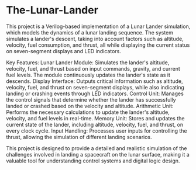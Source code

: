 # The-Lunar-Lander
This project is a Verilog-based implementation of a Lunar Lander simulation, which models the dynamics of a lunar landing sequence. The system simulates a lander's descent, 
taking into account factors such as altitude, velocity, fuel consumption, and thrust, all while displaying the current status on seven-segment displays and LED indicators.

Key Features:
Lunar Lander Module: Simulates the lander's altitude, velocity, fuel, and thrust based on input commands, gravity, and current fuel levels. The module 
continuously updates the lander's state as it descends.
Display Interface: Outputs critical information such as altitude, velocity, fuel, and thrust on seven-segment displays, while also indicating landing or 
crashing events through LED indicators.
Control Unit: Manages the control signals that determine whether the lander has successfully landed or crashed based on the velocity and altitude.
Arithmetic Unit: Performs the necessary calculations to update the lander's altitude, velocity, and fuel levels in real-time.
Memory Unit: Stores and updates the current state of the lander, including altitude, velocity, fuel, and thrust, on every clock cycle.
Input Handling: Processes user inputs for controlling the thrust, allowing the simulation of different landing scenarios.

This project is designed to provide a detailed and realistic simulation of the challenges involved in landing a spacecraft on the lunar surface, making 
it a valuable tool for understanding control systems and digital logic design.
